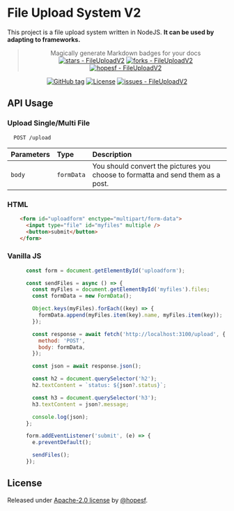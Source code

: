 
# File Upload System V2

This project is a file upload system written in NodeJS.
**It can be used by adapting to frameworks.**


<div align="center">


> Magically generate Markdown badges for your docs
[![stars - FileUploadV2](https://img.shields.io/github/stars/hopesf/FileUploadV2?style=social)](https://github.com/hopesf/FileUploadV2)
[![forks - FileUploadV2](https://img.shields.io/github/forks/hopesf/FileUploadV2?style=social)](https://github.com/hopesf/FileUploadV2)
[![hopesf - FileUploadV2](https://img.shields.io/static/v1?label=hopesf&message=FileUploadV2&color=blue&logo=github)](https://github.com/hopesf/FileUploadV2 "Go to GitHub repo")

[![GitHub tag](https://img.shields.io/github/tag/hopesf/FileUploadV2?include_prereleases=&sort=semver)](https://github.com/hopesf/FileUploadV2/releases/)
[![License](https://img.shields.io/badge/License-Apache--2.0_license-blue)](#license)
[![issues - FileUploadV2](https://img.shields.io/github/issues/hopesf/FileUploadV2)](https://github.com/hopesf/FileUploadV2/issues)




</div>



## API Usage

### Upload Single/Multi File

```http
  POST /upload
```

| Parameters | Type     | Description                |
| :-------- | :------- | :------------------------- |
| `body` | `formData` | You should convert the pictures you choose to formatta and send them as a post. |

### HTML
```html
    <form id="uploadform" enctype="multipart/form-data">
      <input type="file" id="myfiles" multiple />
      <button>submit</button>
    </form>
```


### Vanilla JS
```js
      const form = document.getElementById('uploadform');

      const sendFiles = async () => {
        const myFiles = document.getElementById('myfiles').files;
        const formData = new FormData();

        Object.keys(myFiles).forEach((key) => {
          formData.append(myFiles.item(key).name, myFiles.item(key));
        });

        const response = await fetch('http://localhost:3100/upload', {
          method: 'POST',
          body: formData,
        });

        const json = await response.json();

        const h2 = document.querySelector('h2');
        h2.textContent = `status: ${json?.status}`;

        const h3 = document.querySelector('h3');
        h3.textContent = json?.message;

        console.log(json);
      };

      form.addEventListener('submit', (e) => {
        e.preventDefault();

        sendFiles();
      });

```

## License

Released under [Apache-2.0 license](/LICENSE) by [@hopesf](https://github.com/hopesf).
